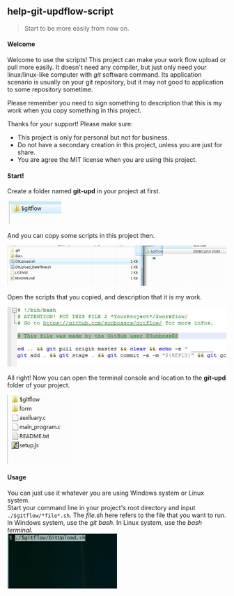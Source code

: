 ## help-git-updflow-script
> Start to be more easily from now on.

#### Welcome

Welcome to use the scripts! This project can make your work flow upload or pull more easily. It doesn't need any compiler, but just only need your linux/linux-like computer with *git* software command. Its application scenario is usually on your git repository, but it may not good to application to some repository sometime.

Please remember you need to sign something to description that this is my work when you copy something in this project.

Thanks for your support! Please make sure:
- This project is only for personal but not for business.  
- Do not have a secondary creation in this project, unless you are just for share.
- You are agree the MIT license when you are using this project.

#### Start!
Create a folder named **git-upd** in your project at first.

![start01](./docs/start01.jpg)

And you can copy some scripts in this project then.
 
![start02](./docs/start02.jpg)

Open the scripts that you copied, and description that it is my work.

![start03](./docs/start03.jpg)

All right! Now you can open the terminal console and location to the **git-upd** folder of your project.

![start04](./docs/start04.jpg)

#### Usage
You can just use it whatever you are using Windows system or Linux system.  
Start your command line in your project's root directory and input `./$gitflow/*file*.sh`. The *file*.sh here refers to the file that you want to run.  
In Windows system, use the *git bash*. In Linux system, use the *bash terminal*.  
![use01](./docs/use01.jpg)
